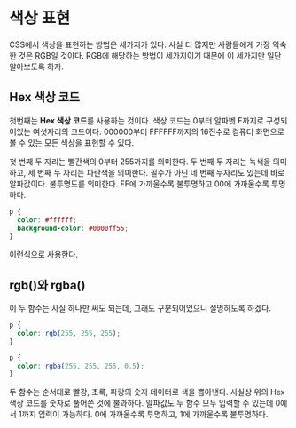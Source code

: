 # 색상 표현
CSS에서 색상을 표현하는 방법은 세가지가 있다. 사실 더 많지만 사람들에게 가장 익숙한 것은 RGB일 것이다. RGB에 해당하는 방법이 세가지이기 때문에 이 세가지만 일단 알아보도록 하자.

## Hex 색상 코드
첫번째는 **Hex 색상 코드**를 사용하는 것이다. 색상 코드는 0부터 알파벳 F까지로 구성되어있는 여섯자리의 코드이다. 000000부터 FFFFFF까지의 16진수로 컴퓨터 화면으로 볼 수 있는 모든 색상을 표현할 수 있다.

첫 번째 두 자리는 빨간색의 0부터 255까지를 의미한다. 두 번째 두 자리는 녹색을 의미하고, 세 번째 두 자리는 파란색을 의미한다. 필수가 아닌 네 번째 두자리도 있는데 바로 알파값이다. 불투명도를 의미한다. FF에 가까울수록 불투명하고 00에 가까울수록 투명하다.

```css
p {
  color: #ffffff;
  background-color: #0000ff55;
}
```

이런식으로 사용한다.

## rgb()와 rgba()
이 두 함수는 사실 하나만 써도 되는데, 그래도 구분되어있으니 설명하도록 하겠다.

```css
p {
  color: rgb(255, 255, 255);
}

p {
  color: rgba(255, 255, 255, 0.5);
}
```

두 함수는 순서대로 빨강, 초록, 파랑의 숫자 데이터로 색을 뽑아낸다. 사실상 위의 Hex 색상 코드를 숫자로 풀어쓴 것에 불과하다. 알파값도 두 함수 모두 입력할 수 있는데 0에서 1까지 입력이 가능하다. 0에 가까울수록 투명하고, 1에 가까울수록 불투명하다.